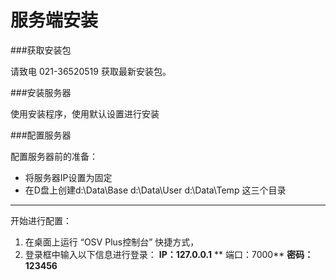 # 服务端安装

###获取安装包

请致电 021-36520519 获取最新安装包。


###安装服务器

使用安装程序，使用默认设置进行安装

###配置服务器

配置服务器前的准备：

* 将服务器IP设置为固定
* 在D盘上创建d:\Data\Base   d:\Data\User  d:\Data\Temp 这三个目录
---

开始进行配置：
1. 在桌面上运行 “OSV Plus控制台” 快捷方式，
2. 登录框中输入以下信息进行登录：  **IP：127.0.0.1**    ** 端口：7000**     **密码：123456**



                                   
                                   
                                   
                                 
                        
                             


                         
               
                               
                             
                            
                            
                           
                             
                             
                             

                                           
                                           
                                           
 










